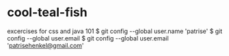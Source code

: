 # cool-teal-fish
excercises for css and java 101
$ git config --global user.name 'patrise'
$ git config --global user.email 
$ git config --global user.email 'patrisehenkel@gmail.com'


